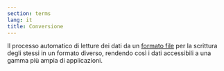 ```yaml
---
section: terms
lang: it
title: Conversione
---
```


Il processo automatico di letture dei dati da un [formato file](/glossary/en/file-format/) per la scrittura degli stessi in un formato diverso, rendendo così i dati accessibili a una gamma più ampia di applicazioni.
